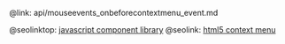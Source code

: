 @link: api/mouseevents_onbeforecontextmenu_event.md

@seolinktop: [javascript component library](https://webix.com)
@seolink: [html5 context menu](https://webix.com/widget/contextmenu/)